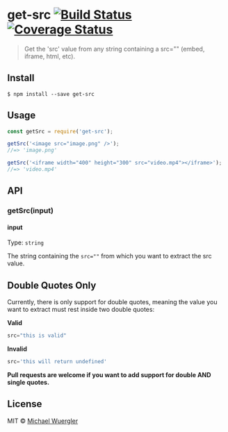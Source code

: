 # get-src [![Build Status](https://travis-ci.org/radiovisual/get-src.svg?branch=master)](https://travis-ci.org/radiovisual/get-src) [![Coverage Status](https://coveralls.io/repos/github/radiovisual/get-src/badge.svg?branch=master)](https://coveralls.io/github/radiovisual/get-src?branch=master)

> Get the &#39;src&#39; value from any string containing a src=&#34;&#34; (embed, iframe, html, etc).


## Install

```
$ npm install --save get-src
```


## Usage

```js
const getSrc = require('get-src');

getSrc('<image src="image.png" />');
//=> 'image.png'

getSrc('<iframe width="400" height="300" src="video.mp4"></iframe>');
//=> 'video.mp4'
```


## API

### getSrc(input)

#### input

Type: `string`

The string containing the `src=""` from which you want to extract the src value.

## Double Quotes Only

Currently, there is only support for double quotes, meaning the value you want to extract must
rest inside two double quotes:

**Valid**
```js
src="this is valid"
```

**Invalid**
```js
src='this will return undefined'
```

**Pull requests are welcome if you want to add support for double AND single quotes.**

## License

MIT © [Michael Wuergler](http://numetriclabs.com)
